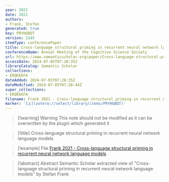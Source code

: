 ```yaml
---
year: 2021
date: 2021
authors:
- Frank, Stefan
generated: true
key: PRYHGBQT
version: 2245
itemType: conferencePaper
title: Cross-language structural priming in recurrent neural network language models
conferenceName: Annual Meeting of the Cognitive Science Society
url: https://www.semanticscholar.org/paper/Cross-language-structural-priming-in-recurrent-Frank/03fdef222c6a75caf09e5d5dc190ae55e0cfbbcc
accessDate: 2024-07-05T07:28:35Z
libraryCatalog: Semantic Scholar
collections:
- ERQKEKFA
dateAdded: 2024-07-05T07:28:35Z
dateModified: 2024-07-05T07:28:44Z
super_collections:
- ERQKEKFA
filename: Frank 2021 - Cross-language structural priming in recurrent neural network language models
marker: '[🇿](zotero://select/library/items/PRYHGBQT)'
---
```



 > 
 > \[!warning\] Warning
 > This note should not be modified as it can be overwritten by the plugin which generated it

 > 
 > \[!title\] Cross-language structural priming in recurrent neural network language models

 > 
 > \[!example\] File
 > [Frank 2021 - Cross-language structural priming in recurrent neural network language models](Frank%202021%20-%20Cross-language%20structural%20priming%20in%20recurrent%20neural%20network%20language%20models.pdf)

 > 
 > \[!abstract\] Abstract
 > Semantic Scholar extracted view of "Cross-language structural priming in recurrent neural network language models" by Stefan Frank
